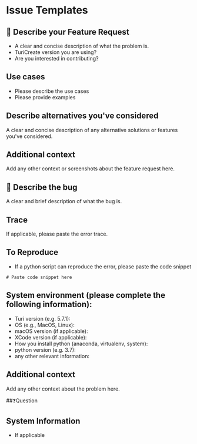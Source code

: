 # Issue Templates

## 🌱 Describe your Feature Request
- A clear and concise description of what the problem is.
- TuriCreate version you are using?
- Are you interested in contributing?

## Use cases
- Please describe the use cases
- Please provide examples

## Describe alternatives you've considered
A clear and concise description of any alternative solutions or features you've considered.

## Additional context
Add any other context or screenshots about the feature request here.

## 🐞 Describe the bug
A clear and brief description of what the bug is.

## Trace
If applicable, please paste the error trace.

## To Reproduce
- If a python script can reproduce the error, please paste the code snippet
```
# Paste code snippet here
```

## System environment (please complete the following information):
 - Turi version (e.g. 5.7.1):
 - OS (e.g., MacOS, Linux):
 - macOS version (if applicable):
 - XCode version (if applicable):
 - How you install python (anaconda, virtualenv, system):
 - python version (e.g. 3.7):
 - any other relevant information:


## Additional context
Add any other context about the problem here.

##❓Question

## System Information
- If applicable
